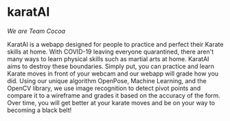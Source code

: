 # karatAI

*We are Team Cocoa*

KaratAI is a webapp designed for people to practice and perfect their Karate skills at home. With COVID-19 leaving everyone quarantined, there aren't many ways to learn physical skills such as martial arts at home. KaratAI aims to destroy these boundaries. Simply put, you can practice and learn Karate moves in front of your webcam and our webapp will grade how you did. Using our unique algorithm OpenPose, Machine Learning, and the OpenCV library, we use image recognition to detect pivot points and compare it to a wireframe and grades it based on the accuracy of the form. Over time, you will get better at your karate moves and be on your way to becoming a black belt!
